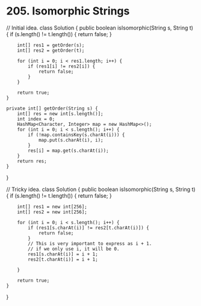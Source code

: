 # 205. Isomorphic Strings

// Initial idea. class Solution { public boolean isIsomorphic\(String s, String t\) { if \(s.length\(\) != t.length\(\)\) { return false; }

```text
    int[] res1 = getOrder(s);
    int[] res2 = getOrder(t);

    for (int i = 0; i < res1.length; i++) {
        if (res1[i] != res2[i]) {
            return false;
        }
    }

    return true;
}

private int[] getOrder(String s) {
    int[] res = new int[s.length()];
    int index = 0;
    HashMap<Character, Integer> map = new HashMap<>();
    for (int i = 0; i < s.length(); i++) {
        if (!map.containsKey(s.charAt(i))) {
            map.put(s.charAt(i), i);
        }
        res[i] = map.get(s.charAt(i));
    }
    return res;
}
```

}

// Tricky idea. class Solution { public boolean isIsomorphic\(String s, String t\) { if \(s.length\(\) != t.length\(\)\) { return false; }

```text
    int[] res1 = new int[256];
    int[] res2 = new int[256];

    for (int i = 0; i < s.length(); i++) {
        if (res1[s.charAt(i)] != res2[t.charAt(i)]) {
            return false;
        }
        // This is very important to express as i + 1.
        // if we only use i, it will be 0.
        res1[s.charAt(i)] = i + 1;
        res2[t.charAt(i)] = i + 1;

    }

    return true;
}
```

}

